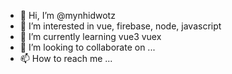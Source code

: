 - 👋 Hi, I’m @mynhidwotz
- 👀 I’m interested in vue, firebase, node, javascript
- 🌱 I’m currently learning vue3 vuex
- 💞️ I’m looking to collaborate on ...
- 📫 How to reach me ...

<!---
mynhidwotz/mynhidwotz is a ✨ special ✨ repository because its `README.md` (this file) appears on your GitHub profile.
You can click the Preview link to take a look at your changes.
--->
